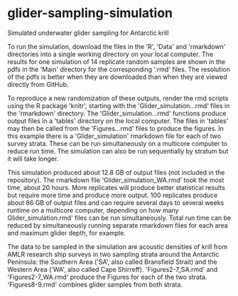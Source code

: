 # glider-sampling-simulation
Simulated underwater glider sampling for Antarctic krill

To run the simulation, download the files in the 'R', 'Data' and 'rmarkdown' directories into a single working directory on your local computer. The results for one simulation of 14 replicate random samples are shown in the pdfs in the 'Main' directory for the corresponding '.rmd' files. The resolution of the pdfs is better when they are downloaded than when they are viewed directly from GitHub. 

To reproduce a new randomization of these outputs, render the rmd scripts using the R package 'knitr', starting with the 'Glider_simulation...rmd' files in the 'rmarkdown' directory. The 'Glider_simulation...rmd' functions produce output files in a 'tables' directory on the local computer. The files in 'tables' may then be called from the 'Figures...rmd' files to produce the figures. In this example there is a 'Glider_simulation' rmarkdown file for each of two survey strata. These can be run simultaneously on a multicore computer to reduce run time. The simulation can also be run sequentially by stratum but it will take longer.  

This simulation produced about 12.8 GB of output files (not included in the repository). The rmarkdown file 'Glider_simulation_WA.rmd' took the most time, about 20 hours. More replicates will produce better statistical results but require more time and produce more output. 100 replicates produce about 86 GB of output files and can require several days to several weeks runtime on a multicore computer, depending on how many Glider_simulation.rmd' files can be run simultaneously. Total run time can be reduced by simultaneously running separate rmarkdown files for each area and maximum glider depth, for example.

The data to be sampled in the simulation are acoustic densities of krill from AMLR research ship surveys in two sampling strata around the Antarctic Peninsula: the Southern Area ('SA', also called Bransfield Strait) and the Western Area ('WA', also called Cape Shirreff). 'Figures2-7_SA.rmd' and 'Figures2-7_WA.rmd' produce the Figures for each of the two strata. 'Figures8-9.rmd' combines glider samples from both strata.
